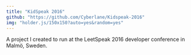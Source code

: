 ```yaml
---
title: "KidSpeak 2016"
github: "https://github.com/Cyberlane/Kidspeak-2016"
img: "holder.js/150x150?auto=yes&random=yes"
---
```


A project I created to run at the LeetSpeak 2016 developer conference in Malmö, Sweden.
